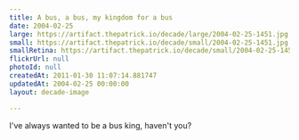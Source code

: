 ```yaml
---
title: A bus, a bus, my kingdom for a bus
date: 2004-02-25
large: https://artifact.thepatrick.io/decade/large/2004-02-25-1451.jpg
small: https://artifact.thepatrick.io/decade/small/2004-02-25-1451.jpg
smallRetina: https://artifact.thepatrick.io/decade/small/2004-02-25-1451@2x.jpg
flickrUrl: null
photoId: null
createdAt: 2011-01-30 11:07:14.881747
updatedAt: 2004-02-25 00:00:00
layout: decade-image

---
```

I've always wanted to be a bus king, haven't you?
